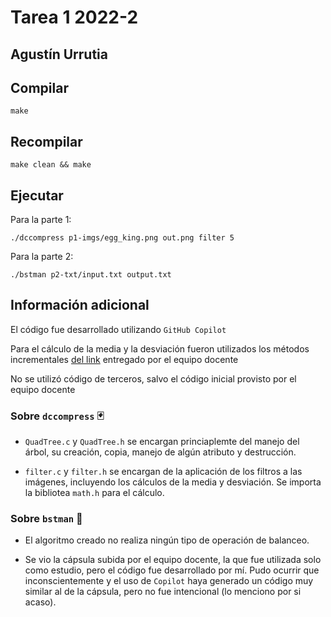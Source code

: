 # Tarea 1 2022-2

## Agustín Urrutia

## Compilar

```
make
```

## Recompilar

```
make clean && make
```

## Ejecutar

Para la parte 1:

```
./dccompress p1-imgs/egg_king.png out.png filter 5
```

Para la parte 2:

```
./bstman p2-txt/input.txt output.txt
```

## Información adicional

El código fue desarrollado utilizando `GitHub Copilot`

Para el cálculo de la media y la desviación fueron utilizados los métodos incrementales [del link](https://datagenetics.com/blog/november22017/index.html) entregado por el equipo docente

No se utilizó código de terceros, salvo el código inicial provisto por el equipo docente

### Sobre `dccompress` :black_joker:

- `QuadTree.c` y `QuadTree.h` se encargan princiaplemte del manejo del árbol, su creación, copia, manejo de algún atributo y destrucción.

- `filter.c` y `filter.h` se encargan de la aplicación de los filtros a las imágenes, incluyendo los cálculos de la media y desviación. Se importa la bibliotea `math.h` para el cálculo.

### Sobre `bstman` :evergreen_tree:

- El algoritmo creado no realiza ningún tipo de operación de balanceo.

- Se vio la cápsula subida por el equipo docente, la que fue utilizada solo como estudio, pero el código fue desarrollado por mí. Pudo ocurrir que inconscientemente y el uso de `Copilot` haya generado un código muy similar al de la cápsula, pero no fue intencional (lo menciono por si acaso).
